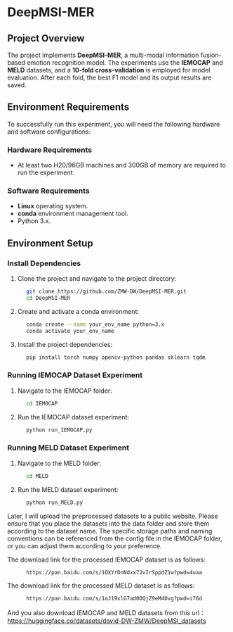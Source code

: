 # DeepMSI-MER

## Project Overview

The project implements **DeepMSI-MER**, a multi-modal information fusion-based emotion recognition model. The experiments use the **IEMOCAP** and **MELD** datasets, and a **10-fold cross-validation** is employed for model evaluation. After each fold, the best F1 model and its output results are saved.

## Environment Requirements

To successfully run this experiment, you will need the following hardware and software configurations:

### Hardware Requirements
- At least two H20/96GB machines and 300GB of memory are required to run the experiment.

### Software Requirements
- **Linux** operating system.
- **conda** environment management tool.
- Python 3.x.

## Environment Setup

### Install Dependencies

1. Clone the project and navigate to the project directory:
```sh
      git clone https://github.com/ZMW-DW/DeepMSI-MER.git
      cd DeepMSI-MER
```
2. Create and activate a conda environment:
```sh   
      conda create --name your_env_name python=3.x
      conda activate your_env_name
```
3. Install the project dependencies:
```sh
      pip install torch numpy opencv-python pandas sklearn tqdm
```
### Running IEMOCAP Dataset Experiment

1. Navigate to the IEMOCAP folder:
```sh   
      cd IEMOCAP
```   
2. Run the IEMOCAP dataset experiment:
```sh   
      python run_IEMOCAP.py
```
### Running MELD Dataset Experiment

1. Navigate to the MELD folder:
```sh   
      cd MELD
```   
2. Run the MELD dataset experiment:
```sh   
      python run_MELD.py
```
Later, I will upload the preprocessed datasets to a public website. Please ensure that you place the datasets into the data folder and store them according to the dataset name. The specific storage paths and naming conventions can be referenced from the config file in the IEMOCAP folder, or you can adjust them according to your preference.


The download link for the processed IEMOCAP dataset is as follows:
```sh
      https://pan.baidu.com/s/1OXYrDnNdxx72vIrSppdZ1w?pwd=4uaa
```
      
The download link for the processed MELD dataset is as follows:
```sh
      https://pan.baidu.com/s/1oJ19xlG7ad0DQjZ9eM4Ovg?pwd=i76d
```

And you also download IEMOCAP and MELD datasets from this url： https://huggingface.co/datasets/david-DW-ZMW/DeepMSI_datasets

